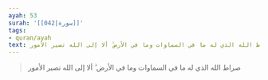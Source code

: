 ```yaml
---
ayah: 53
surah: '[[042|سورة]]'
tags:
- quran/ayah
text: صراط الله الذي له ما في السماوات وما في الأرض ۗ ألا إلى الله تصير الأمور
---
```

> صراط الله الذي له ما في السماوات وما في الأرض ۗ ألا إلى الله تصير الأمور

